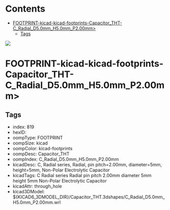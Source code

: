 



Contents
========

* [FOOTPRINT-kicad-kicad-footprints-Capacitor_THT-C_Radial_D5.0mm_H5.0mm_P2.00mm>](#footprint-kicad-kicad-footprints-capacitor_tht-c_radial_d50mm_h50mm_p200mm)
	* [Tags](#tags)
  
![][im]
# FOOTPRINT-kicad-kicad-footprints-Capacitor_THT-C_Radial_D5.0mm_H5.0mm_P2.00mm>

## Tags

- index: 819
- hexID: 
- oompType: FOOTPRINT
- oompSize: kicad
- oompColor: kicad-footprints
- oompDesc: Capacitor_THT
- oompIndex: C_Radial_D5.0mm_H5.0mm_P2.00mm
- kicadDesc: C, Radial series, Radial, pin pitch=2.00mm, diameter=5mm, height=5mm, Non-Polar Electrolytic Capacitor
- kicadTags: C Radial series Radial pin pitch 2.00mm diameter 5mm height 5mm Non-Polar Electrolytic Capacitor
- kicadAttr: through_hole
- kicad3DModel: ${KICAD6_3DMODEL_DIR}/Capacitor_THT.3dshapes/C_Radial_D5.0mm_H5.0mm_P2.00mm.wrl



[im]: image.png
